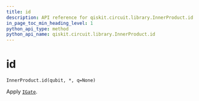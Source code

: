 ```yaml
---
title: id
description: API reference for qiskit.circuit.library.InnerProduct.id
in_page_toc_min_heading_level: 1
python_api_type: method
python_api_name: qiskit.circuit.library.InnerProduct.id
---
```


# id

<span id="qiskit.circuit.library.InnerProduct.id" />

`InnerProduct.id(qubit, *, q=None)`

Apply [`IGate`](qiskit.circuit.library.IGate "qiskit.circuit.library.IGate").

